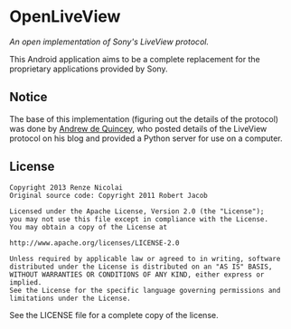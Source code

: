 OpenLiveView
============

*An open implementation of Sony's LiveView protocol.*

This Android application aims to be a complete replacement for the proprietary applications provided by Sony.

Notice
------
The base of this implementation (figuring out the details of the protocol) was done by [Andrew de Quincey][adq], who posted details of the LiveView protocol on his blog and provided a Python server for use on a computer.

License
-------
    Copyright 2013 Renze Nicolai
    Original source code: Copyright 2011 Robert Jacob

    Licensed under the Apache License, Version 2.0 (the "License");
    you may not use this file except in compliance with the License.
    You may obtain a copy of the License at

    http://www.apache.org/licenses/LICENSE-2.0

    Unless required by applicable law or agreed to in writing, software
    distributed under the License is distributed on an "AS IS" BASIS,
    WITHOUT WARRANTIES OR CONDITIONS OF ANY KIND, either express or implied.
    See the License for the specific language governing permissions and
    limitations under the License.

See the LICENSE file for a complete copy of the license.


[adq]: http://adq.livejournal.com/
